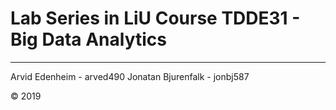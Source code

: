 # Lab Series in LiU Course TDDE31 - Big Data Analytics

---
Arvid Edenheim - arved490
Jonatan Bjurenfalk - jonbj587

© 2019
